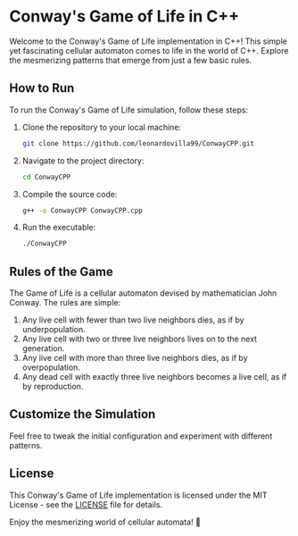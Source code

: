# Conway's Game of Life in C++

Welcome to the Conway's Game of Life implementation in C++! This simple yet fascinating cellular automaton comes to life in the world of C++. Explore the mesmerizing patterns that emerge from just a few basic rules.

## How to Run

To run the Conway's Game of Life simulation, follow these steps:

1. Clone the repository to your local machine:

   ```bash
   git clone https://github.com/leonardovilla99/ConwayCPP.git
   ```

2. Navigate to the project directory:

   ```bash
   cd ConwayCPP
   ```

3. Compile the source code:

   ```bash
   g++ -o ConwayCPP ConwayCPP.cpp
   ```

4. Run the executable:

   ```bash
   ./ConwayCPP
   ```

## Rules of the Game

The Game of Life is a cellular automaton devised by mathematician John Conway. The rules are simple:

1. Any live cell with fewer than two live neighbors dies, as if by underpopulation.
2. Any live cell with two or three live neighbors lives on to the next generation.
3. Any live cell with more than three live neighbors dies, as if by overpopulation.
4. Any dead cell with exactly three live neighbors becomes a live cell, as if by reproduction.

## Customize the Simulation

Feel free to tweak the initial configuration and experiment with different patterns.

## License

This Conway's Game of Life implementation is licensed under the MIT License - see the [LICENSE](LICENSE) file for details.

Enjoy the mesmerizing world of cellular automata! 🚀
